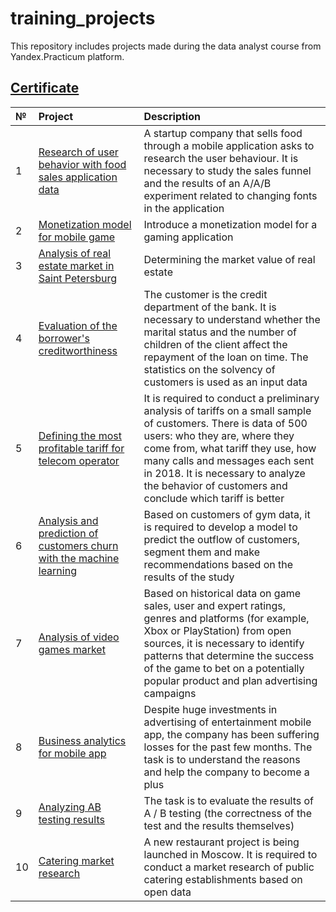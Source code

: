 # training_projects
This repository includes projects made during the data analyst course from Yandex.Practicum platform.
## [Certificate](https://drive.google.com/file/d/1jTmTbE5eiMiadU80s_Xeh1VL5msrFHaw/view?usp=sharing)

|№|Project	      |Description                                        |
|:----|:------------------------|:-----------------------------------------------------|
|1| [Research of user behavior with food sales application data](https://github.com/karipova/training_projects/tree/main/1_Research%20of%20user%20behavior%20with%20food%20sales%20application%20data) | A startup company that sells food through a mobile application asks to research the user behaviour. It is necessary to study the sales funnel and the results of an A/A/B experiment related to changing fonts in the application|
|2| [Monetization model for mobile game](https://github.com/karipova/training_projects/tree/main/2_Monetization%20model%20for%20mobile%20game) | Introduce a monetization model for a gaming application|
|3| [Analysis of real estate market in Saint Petersburg](https://github.com/karipova/training_projects/tree/main/3_Analysis%20of%20real%20estate%20market%20in%20Saint%20Petersburg)|Determining the market value of real estate|
|4| [Evaluation of the borrower's creditworthiness](https://github.com/karipova/training_projects/tree/main/4_Evaluation%20of%20the%20borrower's%20creditworthiness)|The customer is the credit department of the bank. It is necessary to understand whether the marital status and the number of children of the client affect the repayment of the loan on time. The statistics on the solvency of customers is used as an input data|
|5| [Defining the most profitable tariff for telecom operator](https://github.com/karipova/training_projects/tree/main/5_Defining%20the%20most%20profitable%20tariff%20for%20telecom%20operator)|It is required to conduct a preliminary analysis of tariffs on a small sample of customers. There is data of 500 users: who they are, where they come from, what tariff they use, how many calls and messages each sent in 2018. It is necessary to analyze the behavior of customers and conclude which tariff is better|
|6|[Analysis and prediction of customers churn with the machine learning](https://github.com/karipova/training_projects/tree/main/6_Analysis%20and%20prediction%20of%20customers%20churn%20with%20the%20machine%20learning)|Based on customers of gym data, it is required to develop a model to predict the outflow of customers, segment them and make recommendations based on the results of the study|
|7|[Analysis of video games market](https://github.com/karipova/training_projects/tree/main/7_Analysis%20of%20video%20games%20market)|Based on historical data on game sales, user and expert ratings, genres and platforms (for example, Xbox or PlayStation) from open sources, it is necessary to identify patterns that determine the success of the game to bet on a potentially popular product and plan advertising campaigns|
|8|[Business analytics for mobile app](https://github.com/karipova/training_projects/tree/main/8_Business%20analytics%20for%20mobile%20app)|Despite huge investments in advertising of entertainment mobile app, the company has been suffering losses for the past few months. The task is to understand the reasons and help the company to become a plus|
|9|[Analyzing AB testing results](https://github.com/karipova/training_projects/tree/main/9_Analyzing%20AB%20testing%20results)|The task is to evaluate the results of A / B testing (the correctness of the test and the results themselves)|
|10|[Catering market research](https://github.com/karipova/training_projects/tree/main/10_Catering%20market%20research)|A new restaurant project is being launched in Moscow. It is required to conduct a market research of public catering establishments based on open data|
